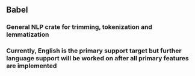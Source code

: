 ## Babel
### General NLP crate for trimming, tokenization and lemmatization 

### Currently, English is the primary support target but further language support will be worked on after all primary features are implemented
